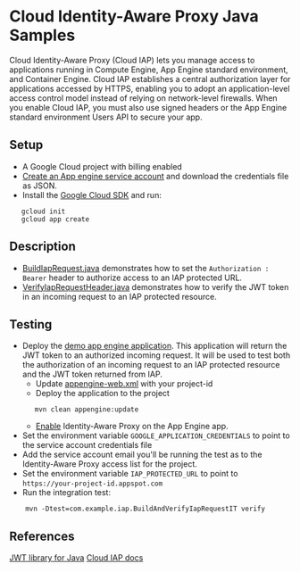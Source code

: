 # Cloud Identity-Aware Proxy Java Samples
Cloud Identity-Aware Proxy (Cloud IAP) lets you manage access to applications running in Compute Engine, App Engine standard environment, and Container Engine. Cloud IAP establishes a central authorization layer for applications accessed by HTTPS, enabling you to adopt an application-level access control model instead of relying on network-level firewalls. When you enable Cloud IAP, you must also use signed headers or the App Engine standard environment Users API to secure your app.

## Setup
- A Google Cloud project with billing enabled
- [Create an App engine service account](https://cloud.google.com/docs/authentication#getting_credentials_for_server-centric_flow) and download the credentials file as JSON.
- Install the [Google Cloud SDK](https://cloud.google.com/sdk/) and run:
```
   gcloud init
   gcloud app create
```

## Description
- [BuildIapRequest.java](src/main/java/com/example/iap/BuildIapRequest.java) demonstrates how to set the
`Authorization : Bearer` header to authorize access to an IAP protected URL.
- [VerifyIapRequestHeader.java](src/main/java/com/example/iap/VerifyIapRequestHeader.java) demonstrates how to
verify the JWT token in an incoming request to an IAP protected resource.

## Testing
- Deploy the [demo app engine application](../appengine/iap/README.md). This application will return the JWT token to an authorized incoming request.
It will be used to test both the authorization of an incoming request to an IAP protected resource and the JWT token returned from IAP.
    - Update [appengine-web.xml](../appengine/src/main/webapp/WEB-INF/appengine-web.xml)
    with your project-id
    -  Deploy the application to the project
    ```
       mvn clean appengine:update
    ```
    - [Enable](https://cloud.google.com/iap/docs/app-engine-quickstart) Identity-Aware Proxy on the App Engine app.
- Set the environment variable `GOOGLE_APPLICATION_CREDENTIALS` to point to the service account credentials file
- Add the service account email you'll be running the test as to the Identity-Aware Proxy access list for the project.
- Set the environment variable `IAP_PROTECTED_URL` to point to `https://your-project-id.appspot.com`
- Run the integration test:
```
    mvn -Dtest=com.example.iap.BuildAndVerifyIapRequestIT verify
```

## References
[JWT library for Java](https://github.com/auth0/java-jwt)
[Cloud IAP docs](https://cloud.google.com/iap/docs/)
